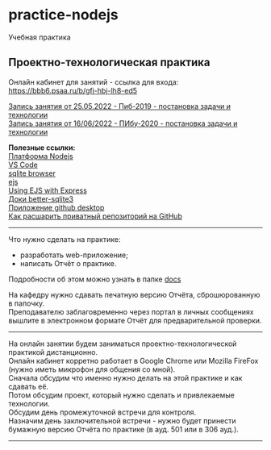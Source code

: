 # practice-nodejs
Учебная практика

## Проектно-технологическая практика  

Онлайн кабинет для занятий - ссылка для входа:  
https://bbb6.psaa.ru/b/gfj-hbj-lh8-ed5  

[Запись занятия от 25.05.2022 - Пиб-2019 - постановка задачи и технологии](https://bbb6.psaa.ru/playback/presentation/2.3/484c3d7989cc3e3ee9f672963590723b8d515111-1653490453962)  
[Запись занятия от 16/06/2022 - ПИбу-2020 - постановка задачи и технологии](https://bbb6.psaa.ru/playback/presentation/2.3/484c3d7989cc3e3ee9f672963590723b8d515111-1655387798968)  

**Полезные ссылки:**  
[Платформа Nodejs](https://nodejs.org/en/)  
[VS Code](https://code.visualstudio.com/download)  
[sqlite browser](https://sqlitebrowser.org/dl/)  
[ejs](https://ejs.co/#docs)  
[Using EJS with Express](https://github.com/mde/ejs)  
[Доки better-sqlite3](https://www.npmjs.com/package/better-sqlite3)  
[Приложение github desktop](https://desktop.github.com/)  
[Как расшарить приватный репозиторий на GitHub](https://pcoding.ru/pdf/shareGit.pdf)  

---  

Что нужно сделать на практике:  
- разработать web-приложение;  
- написать Отчёт о практике.  

Подробности об этом можно узнать в папке [docs](/docs/)  

На кафедру нужно сдавать печатную версию Отчёта, сброшюрованную в папочку.  
Преподавателю заблаговременно через портал в личных сообщениях вышлите в электронном формате Отчёт для предварительной проверки.  

---  

На онлайн занятии будем заниматься проектно-технологической практикой дистанционно.  
Онлайн кабинет корретно работает в Google Chrome или Mozilla FireFox (нужно иметь микрофон для общения со мной).  
Сначала обсудим что именно нужно делать на этой практике и как сдавать её.  
Потом обсудим проект, который нужно сделать и привлекаемые технологии.  
Обсудим день промежуточной встречи для контроля.  
Назначим день заключительной встречи - нужно будет принести бумажную версию Отчёта по практике (в ауд. 501 или в 306 ауд.).  

---

```

```
